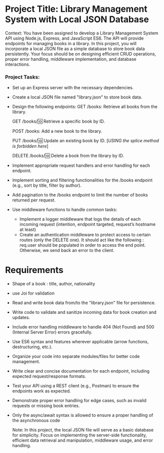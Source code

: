 # Project Title: Library Management System with Local JSON Database

Context: You have been assigned to develop a Library Management System API using Node.js, Express, and JavaScript ES6. The API will provide endpoints for managing books in a library. In this project, you will incorporate a local JSON file as a simple database to store book data persistently. Your focus should be on designing efficient CRUD operations, proper error handling, middleware implementation, and database interactions.

### Project Tasks:

- Set up an Express server with the necessary dependencies.

- Create a local JSON file named "library.json" to store book data.
- Design the following endpoints:
  GET /books: Retrieve all books from the library.

  GET /books/:id: Retrieve a specific book by ID.

  POST /books: Add a new book to the library.

  PUT /books/:id: Update an existing book by ID. [*USING the splice method is forbidden here*]

  DELETE /books/:id: Delete a book from the library by ID.

- Implement appropriate request handlers and error handling for each endpoint.

- Implement sorting and filtering functionalities for the /books endpoint (e.g., sort by title, filter by author).
- Add pagination to the /books endpoint to limit the number of books returned per request.

- Use middleware functions to handle common tasks:
  - Implement a logger middleware that logs the details of each incoming request (intention, endpoint targeted, request’s hostname at least)
  - Create an authentication middleware to protect access to certain routes (only the DELETE one). It should act like the following : req.user should be populated in order to access the end point. Otherwise, we send back an error to the client.

# Requirements

- Shape of a book : title, author, nationality
- use Joi for validation
- Read and write book data from/to the "library.json" file for persistence.
- Write code to validate and sanitize incoming data for book creation and updates.
- Include error handling middleware to handle 404 (Not Found) and 500 (Internal Server Error) errors gracefully.
- Use ES6 syntax and features wherever applicable (arrow functions, destructuring, etc.).
- Organize your code into separate modules/files for better code management.
- Write clear and concise documentation for each endpoint, including expected request/response formats.
- Test your API using a REST client (e.g., Postman) to ensure the endpoints work as expected.
- Demonstrate proper error handling for edge cases, such as invalid requests or missing book entries.
- Only the async/await syntax is allowed to ensure a proper handling of the asynchronous code 

  Note: In this project, the local JSON file will serve as a basic database for simplicity. Focus on implementing the server-side functionality, efficient data retrieval and manipulation, middleware usage, and error handling.

